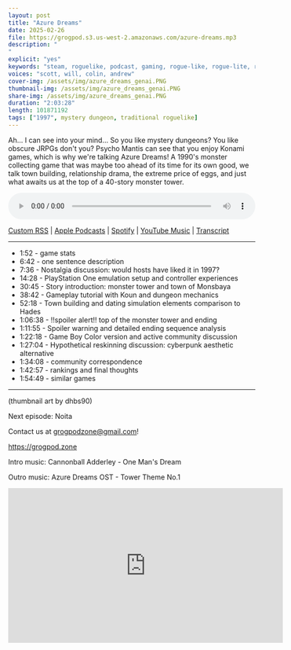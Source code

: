```yaml
---
layout: post
title: "Azure Dreams"
date: 2025-02-26
file: https://grogpod.s3.us-west-2.amazonaws.com/azure-dreams.mp3
description: "
"
explicit: "yes" 
keywords: "steam, roguelike, podcast, gaming, rogue-like, rogue-lite, roguelite"
voices: "scott, will, colin, andrew"
cover-img: /assets/img/azure_dreams_genai.PNG
thumbnail-img: /assets/img/azure_dreams_genai.PNG
share-img: /assets/img/azure_dreams_genai.PNG
duration: "2:03:28"
length: 101871192 
tags: ["1997", mystery dungeon, traditional roguelike]
---
```


Ah... I can see into your mind... So you like mystery dungeons? You like obscure JRPGs don't you? Psycho Mantis can see that you enjoy Konami games, which is why we're talking Azure Dreams! A 1990's monster collecting game that was maybe too ahead of its time for its own good, we talk town building, relationship drama, the extreme price of eggs, and just what awaits us at the top of a 40-story monster tower. 

<div class="container">
  <audio controls style="width: 100%;">
    <source src="https://grogpod.s3.us-west-2.amazonaws.com/azure-dreams.mp3" type="audio/mpeg">
  </audio>
</div>

[Custom RSS](https://grogpod.zone/feed.xml) | [Apple Podcasts](https://podcasts.apple.com/us/podcast/azure-dreams/id1650474911?i=1000696127812) | [Spotify](https://open.spotify.com/episode/4TMzojqkzbScwVXpMqdmL7?si=jy10_l5yQHqRxXYrBqa92g) | [YouTube Music](https://www.youtube.com/playlist?list=PL-ShOmyMvd4jYFChE6tgj0JYG8RKK4xe0) | [Transcript](https://github.com/ScottBurger/going_rogue_podcast/blob/master/docs/transcripts/azure_dreams.txt)

---
* 1:52 - game stats
* 6:42 - one sentence description
* 7:36 - Nostalgia discussion: would hosts have liked it in 1997?
* 14:28 - PlayStation One emulation setup and controller experiences
* 30:45 - Story introduction: monster tower and town of Monsbaya
* 38:42 - Gameplay tutorial with Koun and dungeon mechanics
* 52:18 - Town building and dating simulation elements comparison to Hades
* 1:06:38 - !!spoiler alert!! top of the monster tower and ending
* 1:11:55 - Spoiler warning and detailed ending sequence analysis
* 1:22:18 - Game Boy Color version and active community discussion
* 1:27:04 - Hypothetical reskinning discussion: cyberpunk aesthetic alternative
* 1:34:08 - community correspondence
* 1:42:57 - rankings and final thoughts
* 1:54:49 - similar games

---

(thumbnail art by dhbs90)

Next episode: Noita

Contact us at grogpodzone@gmail.com!

https://grogpod.zone

Intro music: Cannonball Adderley - One Man's Dream

Outro music: Azure Dreams OST - Tower Theme No.1

<div class="embed-responsive embed-responsive-16by9">
<iframe width="560" height="315" src="https://www.youtube.com/embed/hvvKkSje_tI" title="YouTube video player" frameborder="0" allow="accelerometer; autoplay; clipboard-write; encrypted-media; gyroscope; picture-in-picture" allowfullscreen></iframe>
</div>
